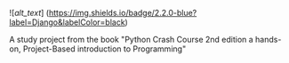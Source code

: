 ![_alt_text_] (https://img.shields.io/badge/2.2.0-blue?label=Django&labelColor=black)

A study project from the book "Python Crash Course 2nd edition
a hands-on, Project-Based introduction to Programming"